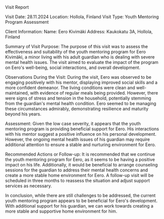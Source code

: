  Visit Report

Visit Date: 28.11.2024
Location: Hollola, Finland
Visit Type: Youth Mentoring Program Assessment

Client Information:
Name: Eero Kivimäki
Address: Kaukokatu 3A, Hollola, Finland

Summary of Visit Purpose:
The purpose of this visit was to assess the effectiveness and suitability of the youth mentoring program for Eero Kivimäki, a minor living with his adult guardian who is dealing with severe mental health issues. The visit aimed to evaluate the impact of the program on Eero's well-being, social interactions, and overall development.

Observations During the Visit:
During the visit, Eero was observed to be engaging positively with his mentor, displaying improved social skills and a more confident demeanor. The living conditions were clean and well-maintained, with evidence of regular meals being provided. However, there were signs of stress and tension in the household, potentially stemming from the guardian's mental health condition. Eero seemed to be managing these circumstances admirably, demonstrating resilience and maturity beyond his years.

Assessment:
Given the low case severity, it appears that the youth mentoring program is providing beneficial support for Eero. His interactions with his mentor suggest a positive influence on his personal development. However, the ongoing mental health issues of his guardian may require additional attention to ensure a stable and nurturing environment for Eero.

Recommended Actions or Follow-up:
It is recommended that we continue the youth mentoring program for Eero, as it seems to be having a positive impact on his life. Additionally, it would be beneficial to arrange counseling sessions for the guardian to address their mental health concerns and create a more stable home environment for Eero. A follow-up visit will be scheduled in three months to reassess the situation and adjust support services as necessary.

In conclusion, while there are still challenges to be addressed, the current youth mentoring program appears to be beneficial for Eero's development. With additional support for his guardian, we can work towards creating a more stable and supportive home environment for him.